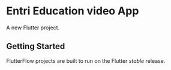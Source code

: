 # Entri Education video App

A new Flutter project.

## Getting Started

FlutterFlow projects are built to run on the Flutter _stable_ release.
